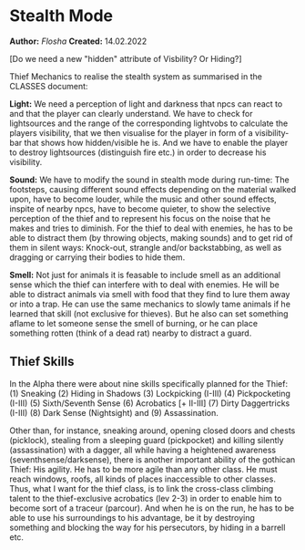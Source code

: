 # Stealth Mode

**Author:** *Flosha*
**Created:** 14.02.2022

[Do we need a new "hidden" attribute of Visbility? Or Hiding?]

Thief Mechanics to realise the stealth system as summarised in the CLASSES document:

**Light:** We need a perception of light and darkness that npcs can react to and that the player can clearly understand. We have to check for lightsources and the range of the corresponding lightvobs to calculate the players visibility, that we then visualise for the player in form of a visibility-bar that shows how hidden/visible he is. And we have to enable the player to destroy lightsources (distinguish fire etc.) in order to decrease his visibility.

**Sound:** We have to modify the sound in stealth mode during run-time: The footsteps, causing different sound effects depending on the material walked upon, have to become louder, while the music and other sound effects, inspite of nearby npcs, have to become quieter, to show the selective perception of the thief and to represent his focus on the noise that he makes and tries to diminish. For the thief to deal with enemies, he has to be able to distract them (by throwing objects, making sounds) and to get rid of them in silent ways: Knock-out, strangle and/or backstabbing, as well as dragging or carrying their bodies to hide them. 

**Smell:** Not just for animals it is feasable to include smell as an additional sense which the thief can interfere with to deal with enemies. He will be able to distract animals via smell with food that they find to lure them away or into a trap. He can use the same mechanics to slowly tame animals if he learned that skill (not exclusive for thieves). But he also can set something aflame to let someone sense the smell of burning, or he can place something rotten (think of a dead rat) nearby to distract a guard. 


## Thief Skills

In the Alpha there were about nine skills specifically planned for the Thief:
(1) Sneaking
(2) Hiding in Shadows
(3) Lockpicking (I-III)
(4) Pickpocketing (I-III)
(5) Sixth/Seventh Sense
(6) Acrobatics [+ II-III]
(7) Dirty Daggertricks (I-III)
(8) Dark Sense (Nightsight) and 
(9) Assassination. 

Other than, for instance, sneaking around, opening closed doors and chests (picklock), stealing from a sleeping guard (pickpocket) and killing silently (assassination) with a dagger, all while having a heightened awareness (seventhsense/darksense), there is another important ability of the gothican Thief: His agility. He has to be more agile than any other class. He must reach windows, roofs, all kinds of places inaccessible to other classes. Thus, what I want for the thief class, is to link the cross-class climbing talent to the thief-exclusive acrobatics (lev 2-3) in order to enable him to become sort of a traceur (parcour). And when he is on the run, he has to be able to use his surroundings to his advantage, be it by destroying something and blocking the way for his persecutors, by hiding in a barrell etc. 
